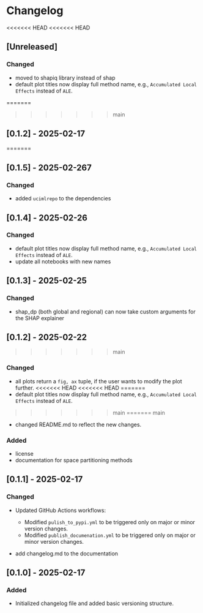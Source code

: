 # Changelog

<<<<<<< HEAD
<<<<<<< HEAD
## [Unreleased]

### Changed

- moved to shapiq library instead of shap
- default plot titles now display full method name, e.g., `Accumulated Local Effects` instead of `ALE`.

=======
>>>>>>> main
## [0.1.2] - 2025-02-17
=======
## [0.1.5] - 2025-02-267

### Changed

- added `ucimlrepo` to the dependencies

## [0.1.4] - 2025-02-26

### Changed

- default plot titles now display full method name, e.g., `Accumulated Local Effects` instead of `ALE`.
- update all notebooks with new names

## [0.1.3] - 2025-02-25

### Changed

- shap_dp (both global and regional) can now take custom arguments for the SHAP explainer

## [0.1.2] - 2025-02-22
>>>>>>> main

### Changed

- all plots return a `fig, ax` tuple, if the user wants to modify the plot further.
<<<<<<< HEAD
<<<<<<< HEAD
=======
- default plot titles now display full method name, e.g., `Accumulated Local Effects` instead of `ALE`.
>>>>>>> main
=======
>>>>>>> main
- changed README.md to reflect the new changes.

### Added 

- license
- documentation for space partitioning methods

## [0.1.1] - 2025-02-17

### Changed

- Updated GitHub Actions workflows:

  - Modified `pulish_to_pypi.yml` to be triggered only on major or minor version changes.
  - Modified `publish_documenation.yml` to be triggered only on major or minor version changes.

- add changelog.md to the documentation

## [0.1.0] - 2025-02-17

### Added

- Initialized changelog file and added basic versioning structure.
